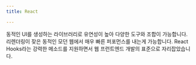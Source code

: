 ```yaml
---
title: React

---
```

동적인 UI를 생성하는 라이브러리로 유연성이 높아 다양한 도구와 조합이 가능합니다. 리렌더링이 잦은 동적인 모던 웹에서 매우 빠른 퍼포먼스를 내는게 가능합니다. React Hooks라는 강력한 메소드를 지원하면서 웹 프런트엔드 개발의 표준으로 자리잡았습니다.